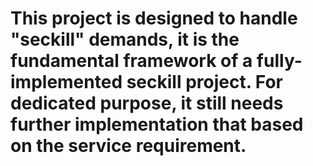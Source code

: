 # This project is designed to handle "seckill" demands, it is the fundamental framework of a fully-implemented seckill project. For dedicated purpose, it still needs further implementation that based on the service requirement.
